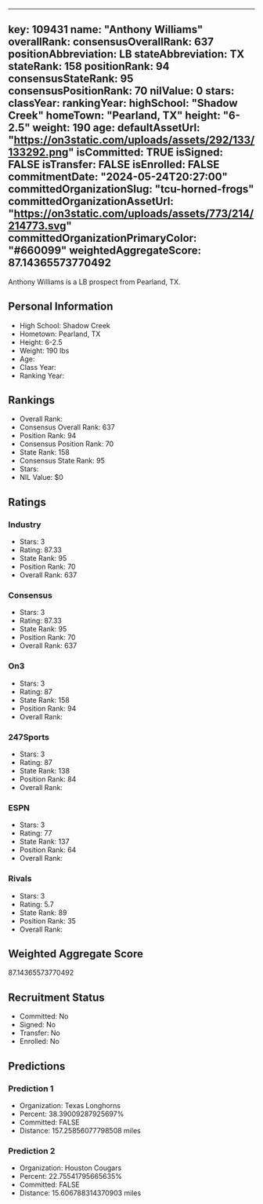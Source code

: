 ---
  key: 109431
  name: "Anthony Williams"
  overallRank: 
  consensusOverallRank: 637
  positionAbbreviation: LB
  stateAbbreviation: TX
  stateRank: 158
  positionRank: 94
  consensusStateRank: 95
  consensusPositionRank: 70
  nilValue: 0
  stars: 
  classYear: 
  rankingYear: 
  highSchool: "Shadow Creek"
  homeTown: "Pearland, TX"
  height: "6-2.5"
  weight: 190
  age: 
  defaultAssetUrl: "https://on3static.com/uploads/assets/292/133/133292.png"
  isCommitted: TRUE
  isSigned: FALSE
  isTransfer: FALSE
  isEnrolled: FALSE
  commitmentDate: "2024-05-24T20:27:00"
  committedOrganizationSlug: "tcu-horned-frogs"
  committedOrganizationAssetUrl: "https://on3static.com/uploads/assets/773/214/214773.svg"
  committedOrganizationPrimaryColor: "#660099"
  weightedAggregateScore: 87.14365573770492
  ---
  
  Anthony Williams is a LB prospect from Pearland, TX.
  
  ## Personal Information
  - High School: Shadow Creek
  - Hometown: Pearland, TX
  - Height: 6-2.5
  - Weight: 190 lbs
  - Age: 
  - Class Year: 
  - Ranking Year: 
  
  ## Rankings
  - Overall Rank: 
  - Consensus Overall Rank: 637
  - Position Rank: 94
  - Consensus Position Rank: 70
  - State Rank: 158
  - Consensus State Rank: 95
  - Stars: 
  - NIL Value: $0
  
  ## Ratings
  
  ### Industry
  - Stars: 3
  - Rating: 87.33
  - State Rank: 95
  - Position Rank: 70
  - Overall Rank: 637
  
  ### Consensus
  - Stars: 3
  - Rating: 87.33
  - State Rank: 95
  - Position Rank: 70
  - Overall Rank: 637
  
  ### On3
  - Stars: 3
  - Rating: 87
  - State Rank: 158
  - Position Rank: 94
  - Overall Rank: 
  
  ### 247Sports
  - Stars: 3
  - Rating: 87
  - State Rank: 138
  - Position Rank: 84
  - Overall Rank: 
  
  ### ESPN
  - Stars: 3
  - Rating: 77
  - State Rank: 137
  - Position Rank: 64
  - Overall Rank: 
  
  ### Rivals
  - Stars: 3
  - Rating: 5.7
  - State Rank: 89
  - Position Rank: 35
  - Overall Rank: 
  
  ## Weighted Aggregate Score
  87.14365573770492
  
  ## Recruitment Status
  - Committed: No
  - Signed: No
  - Transfer: No
  - Enrolled: No
  
  
  
  ## Predictions
  
  ### Prediction 1
  - Organization: Texas Longhorns
  - Percent: 38.39009287925697%
  - Committed: FALSE
  - Distance: 157.25856077798508 miles
  
  ### Prediction 2
  - Organization: Houston Cougars
  - Percent: 22.75541795665635%
  - Committed: FALSE
  - Distance: 15.606788314370903 miles
  